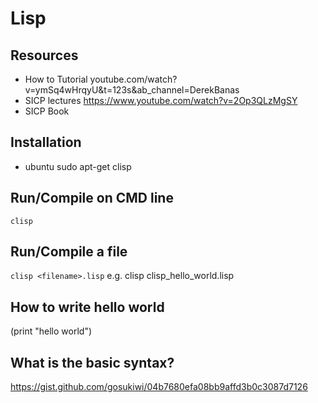 # Lisp

## Resources
- How to Tutorial youtube.com/watch?v=ymSq4wHrqyU&t=123s&ab_channel=DerekBanas
- SICP lectures https://www.youtube.com/watch?v=2Op3QLzMgSY
- SICP Book
## Installation
- ubuntu
    sudo apt-get clisp
## Run/Compile on CMD line
```clisp```
## Run/Compile a file
```clisp <filename>.lisp```
e.g. clisp clisp_hello_world.lisp

## How to write hello world
(print "hello world")

## What is the basic syntax?
https://gist.github.com/gosukiwi/04b7680efa08bb9affd3b0c3087d7126
